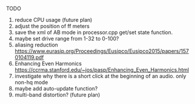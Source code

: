 TODO
1. reduce CPU usage (future plan)
2. adjust the position of ff meters
3. save the xml of AB mode in processor.cpp get/set state function.
4. maybe set drive range from 1-32 to 0-100?
5. aliasing reduction https://www.eurasip.org/Proceedings/Eusipco/Eusipco2015/papers/1570104119.pdf
6. Enhancing Even Harmonics
https://ccrma.stanford.edu/~jos/pasp/Enhancing_Even_Harmonics.html
7. investigate why there is a short click at the beginning
of an audio. only non-hq mode
8. maybe add auto-update function?
9. multi-band distortion? (future plan)
